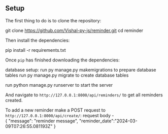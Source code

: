 
## Setup

The first thing to do is to clone the repository:


git clone https://github.com/Vishal-py-js/reminder.git
cd reminder


Then install the dependencies:

pip install -r requirements.txt


Once `pip` has finished downloading the dependencies:

database setup:
run py manage.py makemigrations to prepare database tables
run py manage.py migrate to create database tables

run python manage.py runserver to start the server

And navigate to `http://127.0.0.1:8000/api/reminders/` to get all reminders created.

To add a new reminder make a POST request to `http://127.0.0.1:8000/api/create/`:
request body -  
{
    "message": "reminder message",
    "reminder_date":"2024-03-09T07:26:55.081193Z"
}